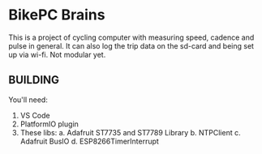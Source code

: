 BikePC Brains
=============
This is a project of cycling computer with measuring speed, cadence and pulse in general.
It can also log the trip data on the sd-card and being set up via wi-fi.
Not modular yet.

BUILDING
--------
You'll need:
1. VS Code
2. PlatformIO plugin
3. These libs:
  a. Adafruit ST7735 and ST7789 Library
  b. NTPClient
  c. Adafruit BusIO
  d. ESP8266TimerInterrupt
